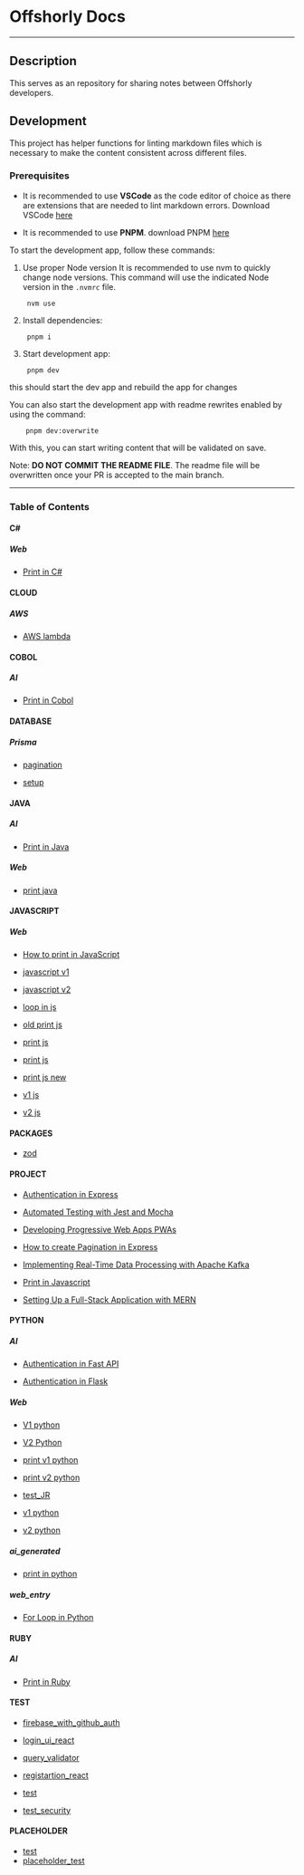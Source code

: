 # Offshorly Docs

---

## Description

This serves as an repository for sharing notes between Offshorly developers.

## Development

This project has helper functions for linting markdown files which is necessary to make the content consistent across different files.

### Prerequisites

- It is recommended to use **VSCode** as the code editor of choice as there are extensions that are needed to lint markdown errors. Download VSCode [here](https://code.visualstudio.com/download)

- It is recommended to use **PNPM**. download PNPM [here](https://pnpm.io/installation)

To start the development app, follow these commands:

1. Use proper Node version
    It is recommended to use nvm to quickly change node versions. This command will use the indicated Node version in the `.nvmrc` file.

        nvm use

2. Install dependencies:

        pnpm i

3. Start development app:

        pnpm dev

this should start the dev app and rebuild the app for changes

You can also start the development app with readme rewrites enabled by using the command:

        pnpm dev:overwrite

With this, you can start writing content that will be validated on save.

Note: **DO NOT COMMIT THE README FILE**. The readme file will be overwritten once your PR is accepted to the main branch.

---

### Table of Contents

#### C\#

##### _Web_

- [Print in C#](https://github.com/jasonoffshorlydev/offshorly-docs/tree/main/content/C#/Web/Print%20in%20C#%20(74d2fdc6-588b-4805-8423-204dd562b056).md)

#### CLOUD

##### _AWS_

- [AWS lambda](https://github.com/jasonoffshorlydev/offshorly-docs/tree/main/content/Cloud/AWS/AWS%20lambda.md)

#### COBOL

##### _AI_

- [Print in Cobol](https://github.com/jasonoffshorlydev/offshorly-docs/tree/main/content/Cobol/AI/Print%20in%20Cobol%20(52a3a887-57f6-4a8b-991f-04422abc7b67).md)

#### DATABASE

##### _Prisma_

- [pagination](https://github.com/jasonoffshorlydev/offshorly-docs/tree/main/content/Database/Prisma/pagination.md)

- [setup](https://github.com/jasonoffshorlydev/offshorly-docs/tree/main/content/Database/Prisma/setup.md)

#### JAVA

##### _AI_

- [Print in Java](https://github.com/jasonoffshorlydev/offshorly-docs/tree/main/content/Java/AI/Print%20in%20Java%20(7ca999d6-e61a-4395-8904-e797d10dbbd5).md)

##### _Web_

- [print java](https://github.com/jasonoffshorlydev/offshorly-docs/tree/main/content/Java/Web/print%20java%20(1517effa-e2a4-407c-9746-0cb0f5d9d39a).md)

#### JAVASCRIPT

##### _Web_

- [How to print in JavaScript](https://github.com/jasonoffshorlydev/offshorly-docs/tree/main/content/JavaScript/Web/How%20to%20print%20in%20JavaScript%20(8b9cdf19-2afb-4b31-9654-46ae5bfff857).md)

- [javascript v1](https://github.com/jasonoffshorlydev/offshorly-docs/tree/main/content/JavaScript/Web/javascript%20v1%20(abe24c06-85db-488c-a001-e30f2ce8fae8).md)

- [javascript v2](https://github.com/jasonoffshorlydev/offshorly-docs/tree/main/content/JavaScript/Web/javascript%20v2%20(ccb2c2ee-b63c-4597-be8d-b225474ac31c).md)

- [loop in js](https://github.com/jasonoffshorlydev/offshorly-docs/tree/main/content/JavaScript/Web/loop%20in%20js%20(5313e538-0700-400b-b971-4b3889935626).md)

- [old print js](https://github.com/jasonoffshorlydev/offshorly-docs/tree/main/content/JavaScript/Web/old%20print%20js%20(41ce007b-2614-4627-b79e-42a9f8d2846c).md)

- [print js](https://github.com/jasonoffshorlydev/offshorly-docs/tree/main/content/JavaScript/Web/print%20js%20(704f1249-8d7e-4def-99e2-e81dc9fb0dfe).md)

- [print js](https://github.com/jasonoffshorlydev/offshorly-docs/tree/main/content/JavaScript/Web/print%20js%20(ad6a3fc3-ab3a-4129-9da6-f268a68a8c90).md)

- [print js new](https://github.com/jasonoffshorlydev/offshorly-docs/tree/main/content/JavaScript/Web/print%20js%20new%20(6925cf84-17e9-4b65-8a1e-b63209283120).md)

- [v1 js](https://github.com/jasonoffshorlydev/offshorly-docs/tree/main/content/JavaScript/Web/v1%20js%20(3f8743ff-1802-45d3-8438-6cc60cebfe0a).md)

- [v2 js](https://github.com/jasonoffshorlydev/offshorly-docs/tree/main/content/JavaScript/Web/v2%20js%20(205f1e02-8e9a-43b6-add6-8af106724133).md)

#### PACKAGES

- [zod](https://github.com/jasonoffshorlydev/offshorly-docs/tree/main/content/Packages/zod.md)

#### PROJECT

- [Authentication in Express](https://github.com/jasonoffshorlydev/offshorly-docs/tree/main/content/Project/Authentication%20in%20Express.md)

- [Automated Testing with Jest and Mocha](https://github.com/jasonoffshorlydev/offshorly-docs/tree/main/content/Project/Automated%20Testing%20with%20Jest%20and%20Mocha.md)

- [Developing Progressive Web Apps PWAs](https://github.com/jasonoffshorlydev/offshorly-docs/tree/main/content/Project/Developing%20Progressive%20Web%20Apps%20PWAs.md)

- [How to create Pagination in Express](https://github.com/jasonoffshorlydev/offshorly-docs/tree/main/content/Project/How%20to%20create%20Pagination%20in%20Express.md)

- [Implementing Real-Time Data Processing with Apache Kafka](https://github.com/jasonoffshorlydev/offshorly-docs/tree/main/content/Project/Implementing%20Real-Time%20Data%20Processing%20with%20Apache%20Kafka.md)

- [Print in Javascript](https://github.com/jasonoffshorlydev/offshorly-docs/tree/main/content/Project/Print%20in%20Javascript.md)

- [Setting Up a Full-Stack Application with MERN](https://github.com/jasonoffshorlydev/offshorly-docs/tree/main/content/Project/Setting%20Up%20a%20Full-Stack%20Application%20with%20MERN.md)

#### PYTHON

##### _AI_

- [Authentication in Fast API](https://github.com/jasonoffshorlydev/offshorly-docs/tree/main/content/Python/AI/Authentication%20in%20Fast%20API%20(2d561039-980c-4897-b1f5-fbc69f42875f).md)

- [Authentication in Flask](https://github.com/jasonoffshorlydev/offshorly-docs/tree/main/content/Python/AI/Authentication%20in%20Flask%20(d7611187-7f84-482b-8f61-d484b4eaf3ca).md)

##### _Web_

- [V1 python](https://github.com/jasonoffshorlydev/offshorly-docs/tree/main/content/Python/Web/V1%20python%20(b0ad485c-ae93-4ccd-a163-40d65f0d6de9).md)

- [V2 Python](https://github.com/jasonoffshorlydev/offshorly-docs/tree/main/content/Python/Web/V2%20Python%20(61454145-ef65-4b65-98dd-e1f7394fd86e).md)

- [print v1 python](https://github.com/jasonoffshorlydev/offshorly-docs/tree/main/content/Python/Web/print%20v1%20python%20(2db51ed0-2ab6-41f9-a7f8-620989196a5f).md)

- [print v2 python](https://github.com/jasonoffshorlydev/offshorly-docs/tree/main/content/Python/Web/print%20v2%20python%20(7dab8e7f-3304-4323-9f5c-0f031cdcf392).md)

- [test_JR](https://github.com/jasonoffshorlydev/offshorly-docs/tree/main/content/Python/Web/test_JR%20(50091f4b-0b5f-4877-9bc4-db5a9d9b5075).md)

- [v1 python](https://github.com/jasonoffshorlydev/offshorly-docs/tree/main/content/Python/Web/v1%20python%20(744deda7-340e-413c-bde9-ae39c6c5c3e8).md)

- [v2 python](https://github.com/jasonoffshorlydev/offshorly-docs/tree/main/content/Python/Web/v2%20python%20(0c32acc0-20ec-491f-accb-3a8b7da16996).md)

##### _ai_generated_

- [print in python](https://github.com/jasonoffshorlydev/offshorly-docs/tree/main/content/Python/ai_generated/print%20in%20python%20(9511d8ee-36e9-48fc-add9-33f99f2cfc43).md)

##### _web_entry_

- [For Loop in Python](https://github.com/jasonoffshorlydev/offshorly-docs/tree/main/content/Python/web_entry/For%20Loop%20in%20Python%20(4ddbd0b0-004b-4bf2-9e6a-76f12aa4a208).md)

#### RUBY

##### _AI_

- [Print in Ruby](https://github.com/jasonoffshorlydev/offshorly-docs/tree/main/content/Ruby/AI/Print%20in%20Ruby%20(b508a80c-07ec-4c9a-ba06-efe981c2168e).md)

#### TEST

- [firebase_with_github_auth](https://github.com/jasonoffshorlydev/offshorly-docs/tree/main/content/Test/firebase_with_github_auth.md)

- [login_ui_react](https://github.com/jasonoffshorlydev/offshorly-docs/tree/main/content/Test/login_ui_react.md)

- [query_validator](https://github.com/jasonoffshorlydev/offshorly-docs/tree/main/content/Test/query_validator.md)

- [registartion_react](https://github.com/jasonoffshorlydev/offshorly-docs/tree/main/content/Test/registartion_react.md)

- [test](https://github.com/jasonoffshorlydev/offshorly-docs/tree/main/content/Test/test.md)

- [test_security](https://github.com/jasonoffshorlydev/offshorly-docs/tree/main/content/Test/test_security.md)

#### PLACEHOLDER

- [test](https://github.com/jasonoffshorlydev/offshorly-docs/tree/main/content/placeholder/test.md)
- [placeholder_test](https://github.com/jasonoffshorlydev/offshorly-docs/tree/main/content/placeholder_test.md)
  
